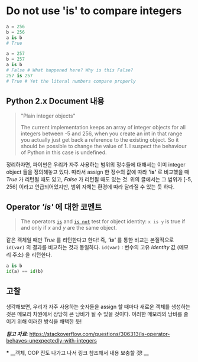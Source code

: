 # Do not use 'is' to compare integers

```python
a = 256
b = 256
a is b
# True          

a = 257
b = 257
a is b
# False # What happened here? Why is this False?
257 is 257
# True # Yet the literal numbers compare properly
```

## Python 2.x Document 내용

> "Plain integer objects"
>
> The current implementation keeps an array of integer objects for all integers between -5 and 256, when you create an int in that range you actually just get back a reference to the existing object. So it should be possible to change the value of 1. I suspect the behaviour of Python in this case is undefined.

정리하자면, 파이썬은 우리가 자주 사용하는 범위의 정수들에 대해서는 이미 integer object 들을 정의해놓고 있다. 따라서 assign 한 정수의 값에 따라 **'is'** 로 비교했을 때 _True_ 가 리턴될 때도 있고, _False_ 가 리턴될 때도 있는 것. 위의 글에서는 그 범위가 [-5, 256] 이라고 언급되어있지만, 범위 자체는 환경에 따라 달라질 수 있는 듯 하다. 



## Operator **_'is'_** 에 대한 코멘트 

> The operators [`is`](https://docs.python.org/2/reference/expressions.html#is) and [`is not`](https://docs.python.org/2/reference/expressions.html#is-not) test for object identity: `x is y` is true if and only if *x* and *y* are the same object.

같은 객체일 때만 _True_ 를 리턴한다고 한다! 즉,  **_'is'_** 를 통한 비교는 본질적으로 `id(var)` 의 결과를 비교하는 것과 동일하다.  `id(var)` : 변수의 고유 _Identity_ 값 (메모리 주소) 을 리턴한다. 

```python
a is b
id(a) == id(b)
```



## 고찰 

생각해보면, 우리가 자주 사용하는 숫자들을 assign 할 때마다 새로운 객체를 생성하는 것은 메모리 차원에서 상당히 큰 낭비가 될 수 있을 것이다. 이러한 메모리의 낭비를 줄이기 위해 이러한 방식을 채택한 듯!

_**참고 자료**_: <https://stackoverflow.com/questions/306313/is-operator-behaves-unexpectedly-with-integers>

__*__ __객체, OOP 진도 나가고 나서 링크 참조해서 내용 보충할 것! __  

